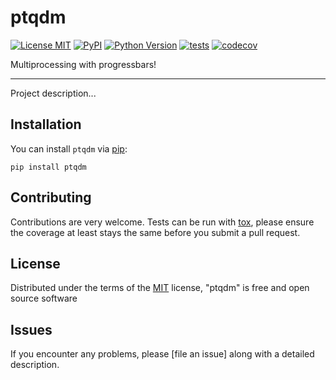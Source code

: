 # ptqdm

[![License MIT](https://img.shields.io/pypi/l/ptqdm.svg?color=green)](https://github.com/Karol-G/ptqdm/raw/main/LICENSE)
[![PyPI](https://img.shields.io/pypi/v/ptqdm.svg?color=green)](https://pypi.org/project/ptqdm)
[![Python Version](https://img.shields.io/pypi/pyversions/ptqdm.svg?color=green)](https://python.org)
[![tests](https://github.com/Karol-G/ptqdm/workflows/tests/badge.svg)](https://github.com/Karol-G/ptqdm/actions)
[![codecov](https://codecov.io/gh/Karol-G/ptqdm/branch/main/graph/badge.svg)](https://codecov.io/gh/Karol-G/ptqdm)

Multiprocessing with progressbars!

----------------------------------

Project description...

## Installation

You can install `ptqdm` via [pip]:

    pip install ptqdm




## Contributing

Contributions are very welcome. Tests can be run with [tox], please ensure
the coverage at least stays the same before you submit a pull request.

## License

Distributed under the terms of the [MIT] license,
"ptqdm" is free and open source software

## Issues

If you encounter any problems, please [file an issue] along with a detailed description.

[Cookiecutter]: https://github.com/audreyr/cookiecutter
[MIT]: http://opensource.org/licenses/MIT
[BSD-3]: http://opensource.org/licenses/BSD-3-Clause
[GNU GPL v3.0]: http://www.gnu.org/licenses/gpl-3.0.txt
[GNU LGPL v3.0]: http://www.gnu.org/licenses/lgpl-3.0.txt
[Apache Software License 2.0]: http://www.apache.org/licenses/LICENSE-2.0
[Mozilla Public License 2.0]: https://www.mozilla.org/media/MPL/2.0/index.txt

[tox]: https://tox.readthedocs.io/en/latest/
[pip]: https://pypi.org/project/pip/
[PyPI]: https://pypi.org/

